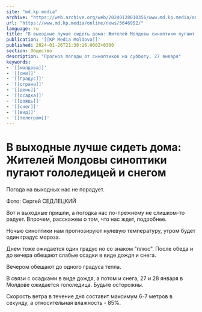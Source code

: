 ```yaml
---
site: "md.kp.media"
archive: "https://web.archive.org/web/20240128010356/www.md.kp.media/online/news/5646952/"
url: "https://www.md.kp.media/online/news/5646952/"
language: ru
title: "В выходные лучше сидеть дома: Жителей Молдовы синоптики пугают гололедицей и снегом"
publication: '[[KP Media Moldova]]'
published: 2024-01-26T21:30:16.000Z+0300
section: Общество
description: "Прогноз погоды от синоптиков на субботу, 27 января"
keywords:
- '[[молдова]]'
- '[[сми]]'
- '[[градус]]'
- '[[страна]]'
- '[[день]]'
- '[[осадка]]'
- '[[дождь]]'
- '[[снег]]'
- '[[вид]]'
- '[[телеграм]]'
---
```


# В выходные лучше сидеть дома: Жителей Молдовы синоптики пугают гололедицей и снегом

Погода на выходных нас не порадует.

Фото: Сергей СЕДЛЕЦКИЙ

Вот и выходные пришли, а погодка нас по-прежнему не слишком-то радует. Впрочем, расскажем о том, что нас ждет, подробнее.

Ночью синоптики нам прогнозируют нулевую температуру, утром будет один градус мороза.

Днем тоже ожидается один градус но со знаком "плюс". После обеда и до вечера обещают слабые осадки в виде дождя и снега.

Вечером обещают до одного градуса тепла.

В связи с осадками в виде дождя, а потом и снега, 27 и 28 января в Молдове ожидается гололедица. Будьте осторожны.

Скорость ветра в течение дня составит максимум 6-7 метров в секунду, а относительная влажность - 85%.
